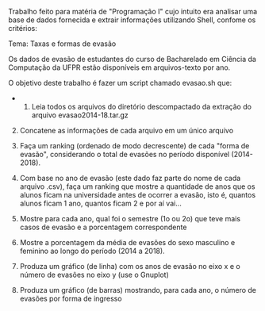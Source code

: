 Trabalho feito para matéria de "Programação I" cujo intuito era analisar uma base de dados fornecida e extrair informações utilizando Shell, confome os critérios:

Tema: Taxas e formas de evasão

Os dados de evasão de estudantes do curso de Bacharelado em Ciência da Computação da UFPR estão disponíveis em arquivos-texto por ano.

O objetivo deste trabalho é fazer um script chamado evasao.sh que:

  - 1. Leia todos os arquivos do diretório descompactado da extração do arquivo evasao2014-18.tar.gz

  2. Concatene as informações de cada arquivo em um único arquivo

  3. Faça um ranking (ordenado de modo decrescente) de cada "forma de evasão", considerando o total de evasões no período disponível (2014-2018).

  4. Com base no ano de evasão (este dado faz parte do nome de cada arquivo .csv), faça um ranking que mostre a quantidade de anos que os alunos ficam na universidade antes de ocorrer a evasão, isto é, quantos alunos ficam 1 ano, quantos ficam 2 e por aí vai...

  5. Mostre para cada ano, qual foi o semestre (1o ou 2o) que teve mais casos de evasão e a porcentagem correspondente

  6. Mostre a porcentagem da média de evasões do sexo masculino e feminino ao longo do período (2014 a 2018).

  7. Produza um gráfico (de linha) com os anos de evasão no eixo x e o número de evasões no eixo y (use o Gnuplot)

  8. Produza um gráfico (de barras) mostrando, para cada ano, o número de evasões por forma de ingresso
